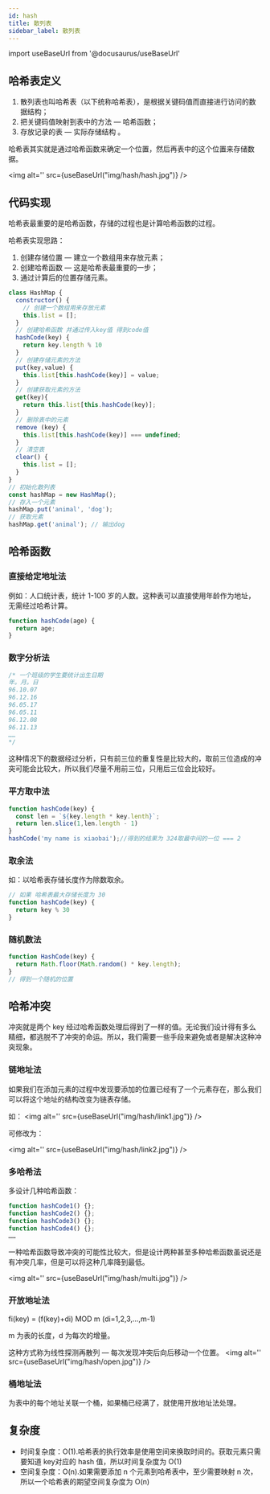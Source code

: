 ```yaml
---
id: hash
title: 散列表
sidebar_label: 散列表
---
```


import useBaseUrl from '@docusaurus/useBaseUrl'

## 哈希表定义
1. 散列表也叫哈希表（以下统称哈希表），是根据关键码值而直接进行访问的数据结构；
2. 把关键码值映射到表中的方法 — 哈希函数；
3. 存放记录的表 — 实际存储结构 。

哈希表其实就是通过哈希函数来确定一个位置，然后再表中的这个位置来存储数据。

<img alt='' src={useBaseUrl("img/hash/hash.jpg")} />

## 代码实现

哈希表最重要的是哈希函数，存储的过程也是计算哈希函数的过程。

哈希表实现思路：

1. 创建存储位置 — 建立一个数组用来存放元素；
2. 创建哈希函数 — 这是哈希表最重要的一步；
3. 通过计算后的位置存储元素。

```javascript
class HashMap {
  constructor() {
    // 创建一个数组用来存放元素
    this.list = [];
  }
  // 创建哈希函数 并通过传入key值 得到code值
  hashCode(key) {
    return key.length % 10
  }
  // 创建存储元素的方法
  put(key,value) {
    this.list[this.hashCode(key)] = value;
  }
  // 创建获取元素的方法
  get(key){
    return this.list[this.hashCode(key)];
  }
  // 删除表中的元素
  remove (key) {
    this.list[this.hashCode(key)] === undefined;
  }
  // 清空表
  clear() {
    this.list = [];
  }
}
// 初始化散列表
const hashMap = new HashMap();
// 存入一个元素
hashMap.put('animal', 'dog');
// 获取元素
hashMap.get('animal'); // 输出dog
```

## 哈希函数
### 直接给定地址法

例如：人口统计表，统计 1-100 岁的人数。这种表可以直接使用年龄作为地址，无需经过哈希计算。

```javascript
function hashCode(age) {
  return age;
}
```

### 数字分析法

```javascript
/* 一个班级的学生要统计出生日期
年。月。日
96.10.07
96.12.16
96.05.17
96.05.11
96.12.08
96.11.13
……
*/
```

这种情况下的数据经过分析，只有前三位的重复性是比较大的，取前三位造成的冲突可能会比较大，所以我们尽量不用前三位，只用后三位会比较好。

### 平方取中法

```javascript
function hashCode(key) {
  const len = `${key.length * key.lenth}`;
  return len.slice(1,len.length - 1)
}
hashCode('my name is xiaobai');//得到的结果为 324取最中间的一位 === 2
```

### 取余法

如：以哈希表存储长度作为除数取余。

```javascript
// 如果 哈希表最大存储长度为 30
function hashCode(key) {
  return key % 30
}
```

### 随机数法

```javascript
function HashCode(key) {
  return Math.floor(Math.random() * key.length);
}
// 得到一个随机的位置
```

## 哈希冲突
冲突就是两个 key 经过哈希函数处理后得到了一样的值。无论我们设计得有多么精细，都逃脱不了冲突的命运。所以，我们需要一些手段来避免或者是解决这种冲突现象。

### 链地址法

如果我们在添加元素的过程中发现要添加的位置已经有了一个元素存在，那么我们可以将这个地址的结构改变为链表存储。

如：
<img alt='' src={useBaseUrl("img/hash/link1.jpg")} />

可修改为：

<img alt='' src={useBaseUrl("img/hash/link2.jpg")} />

### 多哈希法

多设计几种哈希函数：

```javascript
function hashCode1() {};
function hashCode2() {};
function hashCode3() {};
function hashCode4() {};
……
```

一种哈希函数导致冲突的可能性比较大，但是设计两种甚至多种哈希函数虽说还是有冲突几率，但是可以将这种几率降到最低。

<img alt='' src={useBaseUrl("img/hash/multi.jpg")} />

### 开放地址法

fi(key) = (f(key)+di) MOD m (di=1,2,3,...,m-1)

m 为表的长度，d 为每次的增量。

这种方式称为线性探测再散列 — 每次发现冲突后向后移动一个位置。
<img alt='' src={useBaseUrl("img/hash/open.jpg")} />

### 桶地址法
为表中的每个地址关联一个桶，如果桶已经满了，就使用开放地址法处理。

## 复杂度
- 时间复杂度：O(1).哈希表的执行效率是使用空间来换取时间的。获取元素只需要知道 key对应的 hash 值，所以时间复杂度为 O(1)
- 空间复杂度：O(n).如果需要添加 n 个元素到哈希表中，至少需要映射 n 次，所以一个哈希表的期望空间复杂度为 O(n)
